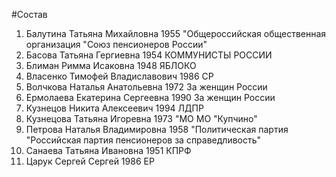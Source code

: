#Состав
1. Балутина Татьяна Михайловна 1955 \"Общероссийская общественная организация \"Союз пенсионеров России\"
2. Басова Татьяна Гергиевна 1954 КОММУНИСТЫ РОССИИ
3. Блиман Римма Исаковна 1948 ЯБЛОКО
4. Власенко Тимофей Владиславович 1986 СР
5. Волчкова Наталья Анатольевна 1972 За женщин России
6. Ермолаева Екатерина Сергеевна 1990 За женщин России
7. Кузнецов Никита Алексеевич 1994 ЛДПР
8. Кузнецова Татьяна Игоревна 1973 \"МО МО \"Купчино\"
9. Петрова Наталья Владимировна 1958 \"Политическая партия \"Российская партия пенсионеров за справедливость\"
10. Санаева Татьяна Ивановна 1951 КПРФ
11. Царук Сергей Сергей 1986 ЕР
